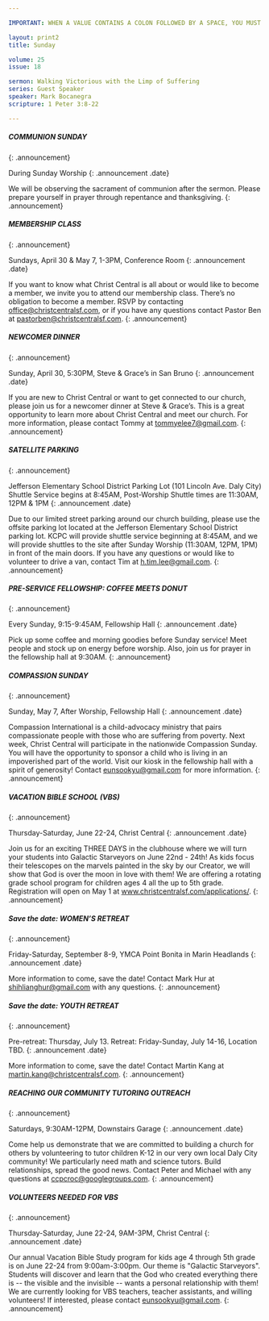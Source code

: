 ```yaml
---

IMPORTANT: WHEN A VALUE CONTAINS A COLON FOLLOWED BY A SPACE, YOU MUST USE &#58;

layout: print2
title: Sunday

volume: 25
issue: 18

sermon: Walking Victorious with the Limp of Suffering
series: Guest Speaker
speaker: Mark Bocanegra
scripture: 1 Peter 3:8-22

---
```


##### COMMUNION SUNDAY
{: .announcement}

During Sunday Worship
{: .announcement .date}

We will be observing the sacrament of communion after the sermon. Please prepare yourself in prayer through repentance and thanksgiving. 
{: .announcement}

##### MEMBERSHIP CLASS
{: .announcement}

Sundays, April 30 & May 7, 1-3PM, Conference Room
{: .announcement .date}

If you want to know what Christ Central is all about or would like to become a member, we invite you to attend our membership class. There’s no obligation to become a member. RSVP by  contacting office@christcentralsf.com, or if you have any questions contact Pastor Ben at pastorben@christcentralsf.com.
{: .announcement}

##### NEWCOMER DINNER
{: .announcement}

Sunday, April 30, 5:30PM, Steve & Grace’s in San Bruno
{: .announcement .date}

If you are new to Christ Central or want to get connected to our church, please join us for a newcomer dinner at Steve & Grace’s. This is a great opportunity to learn more about Christ Central and meet our church. For more information, please contact Tommy at tommyelee7@gmail.com.
{: .announcement}

##### SATELLITE PARKING
{: .announcement}

Jefferson Elementary School District Parking Lot (101 Lincoln Ave. Daly City)
Shuttle Service begins at 8:45AM, Post-Worship Shuttle times are 11:30AM, 12PM & 1PM
{: .announcement .date}

Due to our limited street parking around our church building, please use the offsite parking lot located at the Jefferson Elementary School District parking lot. KCPC will provide shuttle service beginning at 8:45AM, and we will provide shuttles to the site after Sunday Worship (11:30AM, 12PM, 1PM) in front of the main doors. If you have any questions or would like to volunteer to drive a van, contact Tim at h.tim.lee@gmail.com.
{: .announcement}

##### PRE-SERVICE FELLOWSHIP: COFFEE MEETS DONUT
{: .announcement}

Every Sunday, 9:15-9:45AM, Fellowship Hall
{: .announcement .date}

Pick up some coffee and morning goodies before Sunday service! Meet people and stock up on energy before worship. Also, join us for prayer in the fellowship hall at 9:30AM.
{: .announcement}

##### COMPASSION SUNDAY
{: .announcement}

Sunday, May 7, After Worship, Fellowship Hall
{: .announcement .date}

Compassion International is a child-advocacy ministry that pairs compassionate people with those who are suffering from poverty. Next week, Christ Central will participate in the nationwide Compassion Sunday. You will have the opportunity to sponsor a child who is living in an impoverished part of the world. Visit our kiosk in the fellowship hall with a spirit of generosity! Contact eunsookyu@gmail.com for more information.
{: .announcement}

##### VACATION BIBLE SCHOOL (VBS)
{: .announcement}

Thursday-Saturday, June 22-24, Christ Central
{: .announcement .date}

Join us for an exciting THREE DAYS in the clubhouse where we will turn your students into Galactic Starveyors on June 22nd - 24th! As kids focus their telescopes on the marvels painted in the sky by our Creator, we will show that God is over the moon in love with them!  We are offering a rotating grade school program for children ages 4 all the up to 5th grade. Registration will open on May 1 at www.christcentralsf.com/applications/. 
{: .announcement}

##### Save the date: WOMEN’S RETREAT
{: .announcement}

Friday-Saturday, September 8-9, YMCA Point Bonita in Marin Headlands
{: .announcement .date}

More information to come, save the date! Contact Mark Hur at shihlianghur@gmail.com with any questions.
{: .announcement}

##### Save the date: YOUTH RETREAT
{: .announcement}

Pre-retreat: Thursday, July 13. Retreat: Friday-Sunday, July 14-16, Location TBD.
{: .announcement .date}

More information to come, save the date! Contact Martin Kang at martin.kang@christcentralsf.com.
{: .announcement}

##### REACHING OUR COMMUNITY TUTORING OUTREACH
{: .announcement}

Saturdays, 9:30AM-12PM, Downstairs Garage
{: .announcement .date}

Come help us demonstrate that we are committed to building a church for others by volunteering to tutor children K-12 in our very own local Daly City community! We particularly need math and science tutors. Build relationships, spread the good news. Contact Peter and Michael with any questions at ccpcroc@googlegroups.com.
{: .announcement}

##### VOLUNTEERS NEEDED FOR VBS
{: .announcement}

Thursday-Saturday, June 22-24, 9AM-3PM,  Christ Central
{: .announcement .date}

Our annual Vacation Bible Study program for kids age 4 through 5th grade is on June 22-24 from 9:00am-3:00pm.  Our theme is "Galactic Starveyors".  Students will discover and learn that the God who created everything there is -- the visible and the invisible -- wants a personal relationship with them! We are currently looking for VBS teachers, teacher assistants, and willing volunteers!  If interested, please contact eunsookyu@gmail.com.
{: .announcement}
